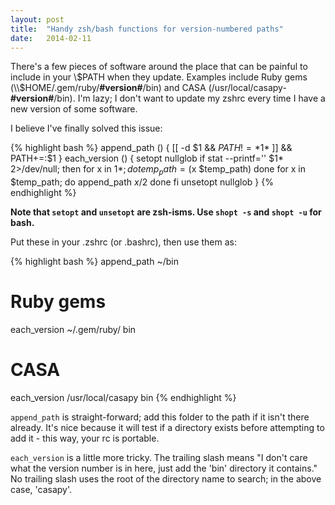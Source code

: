 ```yaml
---
layout: post
title:  "Handy zsh/bash functions for version-numbered paths"
date:   2014-02-11
---
```


There's a few pieces of software around the place that can be painful to include in your \\$PATH when they update. Examples include Ruby gems (\\$HOME/.gem/ruby/**#version#**/bin) and CASA (/usr/local/casapy-**#version#**/bin). I'm lazy; I don't want to update my zshrc every time I have a new version of some software.

I believe I've finally solved this issue:

{% highlight bash %}
append_path () {
    [[ -d $1 && $PATH != *$1* ]] && PATH+=:$1
}
each_version () {
    setopt nullglob
    if stat --printf='' $1* 2>/dev/null; then
        for x in $1*; do
            temp_path=($x $temp_path)
        done
        for x in $temp_path; do
            append_path $x/$2
        done
    fi
    unsetopt nullglob
}
{% endhighlight %}

**Note that `setopt` and `unsetopt` are zsh-isms. Use `shopt -s` and `shopt -u` for bash.**

Put these in your .zshrc (or .bashrc), then use them as:

{% highlight bash %}
append_path ~/bin

# Ruby gems
each_version ~/.gem/ruby/ bin

# CASA
each_version /usr/local/casapy bin
{% endhighlight %}

`append_path` is straight-forward; add this folder to the path if it isn't there already. It's nice because it will test if a directory exists before attempting to add it - this way, your rc is portable.

`each_version` is a little more tricky. The trailing slash means "I don't care what the version number is in here, just add the 'bin' directory it contains." No trailing slash uses the root of the directory name to search; in the above case, 'casapy'.

